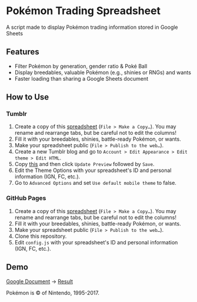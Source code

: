 # Pokémon Trading Spreadsheet

A script made to display Pokémon trading information stored in Google Sheets

## Features

* Filter Pokémon by generation, gender ratio & Poké Ball
* Display breedables, valuable Pokémon (e.g., shinies or RNGs) and wants
* Faster loading than sharing a Google Sheets document

## How to Use

### Tumblr

1. Create a copy of this [spreadsheet](https://docs.google.com/spreadsheets/d/1b5QCn3UfQk7wbxzmcX3Yv8on6GREs12_q83TajSF2mQ/edit?usp=sharing) (`File > Make a Copy…`). You may rename and rearrange tabs, but be careful not to edit the columns! 
2. Fill it with your breedables, shinies, battle-ready Pokémon, or wants.
3. Make your spreadsheet public (`File > Publish to the web…`).
4. Create a new Tumblr blog and go to `Account > Edit Appearance > Edit theme > Edit HTML`.
5. Copy [this](https://raw.githubusercontent.com/richi3f/pokemon-trading-spreadsheet/master/tumblr_theme.html) and then click `Update Preview` followed by `Save`.
6. Edit the Theme Options with your spreadsheet's ID and personal information (IGN, FC, etc.).
7. Go to `Advanced Options` and set `Use default mobile theme` to false.

### GitHub Pages

1. Create a copy of this [spreadsheet](https://docs.google.com/spreadsheets/d/1b5QCn3UfQk7wbxzmcX3Yv8on6GREs12_q83TajSF2mQ/edit?usp=sharing) (`File > Make a Copy…`). You may rename and rearrange tabs, but be careful not to edit the columns!
2. Fill it with your breedables, shinies, battle-ready Pokémon, or wants.
3. Make your spreadsheet public (`File > Publish to the web…`).
4. Clone this repository.
5. Edit `config.js` with your spreadsheet's ID and personal information (IGN, FC, etc.).

## Demo

[Google Document](https://docs.google.com/spreadsheets/d/1P9wMb9e0YbhcOua9RQeRCJjllf_L77uV-7i4Q0Yor0o/edit?usp=sharing) → [Result](https://richi3f.github.io/pokemon-trading-spreadsheet/)

Pokémon is &copy; of Nintendo, 1995-2017.
